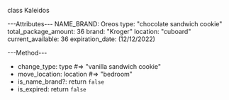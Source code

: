 class Kaleidos

---Attributes---
NAME_BRAND: Oreos
type: "chocolate sandwich cookie"
total_package_amount: 36
brand: "Kroger"
location: "cuboard"
current_available: 36
expiration_date: (12/12/2022)

---Method---
+ change_type: type #=> "vanilla sandwich cookie"
+ move_location: location  #=> "bedroom"
+ is_name_brand?: return `false`
+ is_expired: return `false`
